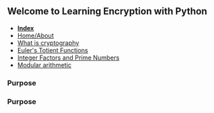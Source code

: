 ## Welcome to Learning Encryption with Python

<nav>
  <ul>
    <li><a href="./index.md"><strong>Index</strong></a></li>
    <li><a href="./Home.md">Home/About</a></li>
    <li><a href="./What-is-cryptography">What is cryptography</a></li>
    <li><a href="./Euler's-Totient-Function">Euler's Totient Functions</a></li>
    <li><a href="./Integer-Factors-and-Prime-Numbers">Integer Factors and Prime Numbers</a></li>
    <li><a href="./Modular-arithmetic">Modular arithmetic</a></li>
  </ul>
</nav>

### Purpose

### Purpose


